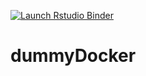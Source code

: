 <!-- badges: start -->
[![Launch Rstudio Binder](http://mybinder.org/badge_logo.svg)](https://mybinder.org/v2/gh/kelshmo/dummyDocker/master?urlpath=rstudio)
<!-- badges: end -->
# dummyDocker
